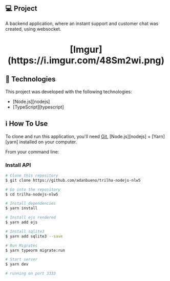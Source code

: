## 💻 Project

A backend application, where an instant support and customer chat was created, using websocket. 

<h1 align="center">
    [Imgur](https://i.imgur.com/48Sm2wi.png)
</h1>


## :rocket: Technologies

This project was developed with the following technologies:

- [Node.js][nodejs]
- [TypeScript][typescript]


## :information_source: How To Use

To clone and run this application, you'll need [Git](https://git-scm.com), [Node.js][nodejs] + [Yarn][yarn] installed on your computer.

From your command line:

### Install API 

```bash
# Clone this repository
$ git clone https://github.com/adanbueno/trilha-nodejs-nlw5

# Go into the repository
$ cd trilha-nodejs-nlw5

# Install dependencies
$ yarn install

# Install ejs rendered
$ yarn add ejs

# Install sqlite3
$ yarn add sqlite3 --save

# Run Migrates
$ yarn typeorm migrate:run

# Start server
$ yarn dev

# running on port 3333
```
